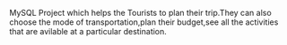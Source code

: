 MySQL Project which helps the Tourists to plan their trip.They can also choose the mode of transportation,plan their budget,see all the activities that are avilable at a particular destination.
